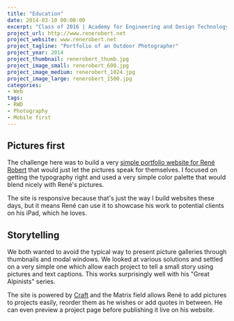 ```yaml
---
title: "Education"
date: 2014-03-10 00:00:00
excerpt: "Class of 2016 | Academy for Engineering and Design Technology | Bergen County Academies "
project_url: http://www.renerobert.net
project_website: www.renerobert.net
project_tagline: "Portfolio of an Outdoor Photographer"
project_year: 2014
project_thumbnail: renerobert_thumb.jpg
project_image_small: renerobert_600.jpg
project_image_medium: renerobert_1024.jpg
project_image_large: renerobert_1500.jpg
categories:
- Web
tags:
- RWD
- Photography
- Mobile first
---
```


## Pictures first

The challenge here was to build a very [simple portfolio website for René Robert](http://www.renerobert.net) that would just let the pictures speak for themselves. I focused on getting the typography right and used a very simple color palette that would blend nicely with René's pictures.

The site is responsive because that's just the way I build websites these days, but it means René can use it to showcase his work to potential clients on his iPad, which he loves.

## Storytelling

We both wanted to avoid the typical way to present picture galleries through thumbnails and modal windows. We looked at various solutions and settled on a very simple one which allow each project to tell a small story using pictures and text captions. This works surprisingly well with his "Great Alpinists" series.

The site is powered by [Craft](buildwithcraft.com) and the Matrix field allows René to add pictures to projects easily, reorder them as he wishes or add quotes in between. He can even preview a project page before publishing it live on his website.